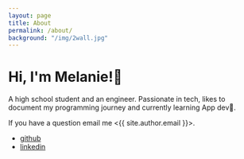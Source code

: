```yaml
---
layout: page
title: About
permalink: /about/
background: "/img/2wall.jpg"
---
```


# Hi, I'm Melanie!👋

A high school student and an engineer. Passionate in tech, likes to document my programming journey and currently learning App dev📱.

If you have a question email me <{{ site.author.email }}>.

- [github](https://github.com/melaniehsieh)
- [linkedin](https://www.linkedin.com/in/melanie-hsieh-0749a91a9/)
